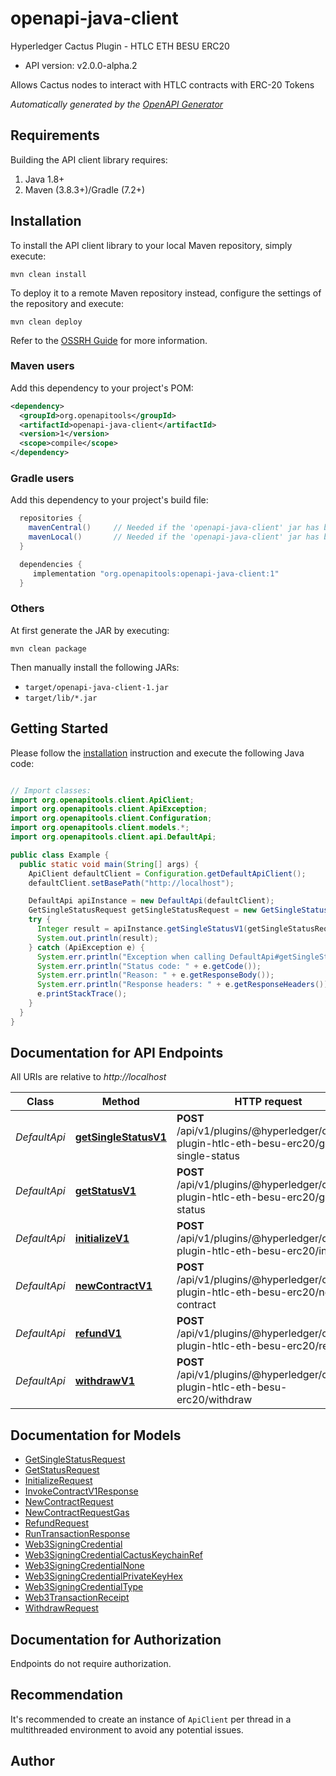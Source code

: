 # openapi-java-client

Hyperledger Cactus Plugin - HTLC ETH BESU ERC20
- API version: v2.0.0-alpha.2

Allows Cactus nodes to interact with HTLC contracts with ERC-20 Tokens


*Automatically generated by the [OpenAPI Generator](https://openapi-generator.tech)*


## Requirements

Building the API client library requires:
1. Java 1.8+
2. Maven (3.8.3+)/Gradle (7.2+)

## Installation

To install the API client library to your local Maven repository, simply execute:

```shell
mvn clean install
```

To deploy it to a remote Maven repository instead, configure the settings of the repository and execute:

```shell
mvn clean deploy
```

Refer to the [OSSRH Guide](http://central.sonatype.org/pages/ossrh-guide.html) for more information.

### Maven users

Add this dependency to your project's POM:

```xml
<dependency>
  <groupId>org.openapitools</groupId>
  <artifactId>openapi-java-client</artifactId>
  <version>1</version>
  <scope>compile</scope>
</dependency>
```

### Gradle users

Add this dependency to your project's build file:

```groovy
  repositories {
    mavenCentral()     // Needed if the 'openapi-java-client' jar has been published to maven central.
    mavenLocal()       // Needed if the 'openapi-java-client' jar has been published to the local maven repo.
  }

  dependencies {
     implementation "org.openapitools:openapi-java-client:1"
  }
```

### Others

At first generate the JAR by executing:

```shell
mvn clean package
```

Then manually install the following JARs:

* `target/openapi-java-client-1.jar`
* `target/lib/*.jar`

## Getting Started

Please follow the [installation](#installation) instruction and execute the following Java code:

```java

// Import classes:
import org.openapitools.client.ApiClient;
import org.openapitools.client.ApiException;
import org.openapitools.client.Configuration;
import org.openapitools.client.models.*;
import org.openapitools.client.api.DefaultApi;

public class Example {
  public static void main(String[] args) {
    ApiClient defaultClient = Configuration.getDefaultApiClient();
    defaultClient.setBasePath("http://localhost");

    DefaultApi apiInstance = new DefaultApi(defaultClient);
    GetSingleStatusRequest getSingleStatusRequest = new GetSingleStatusRequest(); // GetSingleStatusRequest | 
    try {
      Integer result = apiInstance.getSingleStatusV1(getSingleStatusRequest);
      System.out.println(result);
    } catch (ApiException e) {
      System.err.println("Exception when calling DefaultApi#getSingleStatusV1");
      System.err.println("Status code: " + e.getCode());
      System.err.println("Reason: " + e.getResponseBody());
      System.err.println("Response headers: " + e.getResponseHeaders());
      e.printStackTrace();
    }
  }
}

```

## Documentation for API Endpoints

All URIs are relative to *http://localhost*

Class | Method | HTTP request | Description
------------ | ------------- | ------------- | -------------
*DefaultApi* | [**getSingleStatusV1**](docs/DefaultApi.md#getSingleStatusV1) | **POST** /api/v1/plugins/@hyperledger/cactus-plugin-htlc-eth-besu-erc20/get-single-status | 
*DefaultApi* | [**getStatusV1**](docs/DefaultApi.md#getStatusV1) | **POST** /api/v1/plugins/@hyperledger/cactus-plugin-htlc-eth-besu-erc20/get-status | 
*DefaultApi* | [**initializeV1**](docs/DefaultApi.md#initializeV1) | **POST** /api/v1/plugins/@hyperledger/cactus-plugin-htlc-eth-besu-erc20/initialize | Initialize contract
*DefaultApi* | [**newContractV1**](docs/DefaultApi.md#newContractV1) | **POST** /api/v1/plugins/@hyperledger/cactus-plugin-htlc-eth-besu-erc20/new-contract | Create a new hashtimelock contract
*DefaultApi* | [**refundV1**](docs/DefaultApi.md#refundV1) | **POST** /api/v1/plugins/@hyperledger/cactus-plugin-htlc-eth-besu-erc20/refund | Refund a hashtimelock contract
*DefaultApi* | [**withdrawV1**](docs/DefaultApi.md#withdrawV1) | **POST** /api/v1/plugins/@hyperledger/cactus-plugin-htlc-eth-besu-erc20/withdraw | Withdraw a hashtimelock contract


## Documentation for Models

 - [GetSingleStatusRequest](docs/GetSingleStatusRequest.md)
 - [GetStatusRequest](docs/GetStatusRequest.md)
 - [InitializeRequest](docs/InitializeRequest.md)
 - [InvokeContractV1Response](docs/InvokeContractV1Response.md)
 - [NewContractRequest](docs/NewContractRequest.md)
 - [NewContractRequestGas](docs/NewContractRequestGas.md)
 - [RefundRequest](docs/RefundRequest.md)
 - [RunTransactionResponse](docs/RunTransactionResponse.md)
 - [Web3SigningCredential](docs/Web3SigningCredential.md)
 - [Web3SigningCredentialCactusKeychainRef](docs/Web3SigningCredentialCactusKeychainRef.md)
 - [Web3SigningCredentialNone](docs/Web3SigningCredentialNone.md)
 - [Web3SigningCredentialPrivateKeyHex](docs/Web3SigningCredentialPrivateKeyHex.md)
 - [Web3SigningCredentialType](docs/Web3SigningCredentialType.md)
 - [Web3TransactionReceipt](docs/Web3TransactionReceipt.md)
 - [WithdrawRequest](docs/WithdrawRequest.md)


<a id="documentation-for-authorization"></a>
## Documentation for Authorization

Endpoints do not require authorization.


## Recommendation

It's recommended to create an instance of `ApiClient` per thread in a multithreaded environment to avoid any potential issues.

## Author



